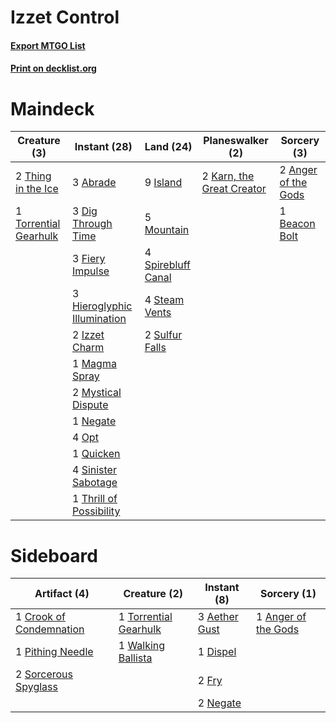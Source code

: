 # Izzet Control

#### [Export MTGO List](../collection/Izzet%20Control/Izzet%20Control.txt)
#### [Print on decklist.org](http://decklist.org/?deckmain=3%09Abrade%0A2%09Anger%20of%20the%20Gods%0A1%09Beacon%20Bolt%0A3%09Dig%20Through%20Time%0A3%09Fiery%20Impulse%0A3%09Hieroglyphic%20Illumination%0A9%09Island%0A2%09Izzet%20Charm%0A2%09Karn,%20the%20Great%20Creator%0A1%09Magma%20Spray%0A5%09Mountain%0A2%09Mystical%20Dispute%0A1%09Negate%0A4%09Opt%0A1%09Quicken%0A4%09Sinister%20Sabotage%0A4%09Spirebluff%20Canal%0A4%09Steam%20Vents%0A2%09Sulfur%20Falls%0A2%09Thing%20in%20the%20Ice%0A1%09Thrill%20of%20Possibility%0A1%09Torrential%20Gearhulk&deckside=3%09Aether%20Gust%0A1%09Anger%20of%20the%20Gods%0A1%09Crook%20of%20Condemnation%0A1%09Dispel%0A2%09Fry%0A2%09Negate%0A1%09Pithing%20Needle%0A2%09Sorcerous%20Spyglass%0A1%09Torrential%20Gearhulk%0A1%09Walking%20Ballista)
# Maindeck

|                                          Creature (3)                                          |                                             Instant (28)                                             |                                          Land (24)                                          |                                          Planeswalker (2)                                          |                                         Sorcery (3)                                          |
|------------------------------------------------------------------------------------------------|------------------------------------------------------------------------------------------------------|---------------------------------------------------------------------------------------------|----------------------------------------------------------------------------------------------------|----------------------------------------------------------------------------------------------|
|2 [Thing in the Ice](http://gatherer.wizards.com/Pages/Card/Details.aspx?multiverseid=409836)   |3 [Abrade](http://gatherer.wizards.com/Pages/Card/Details.aspx?multiverseid=430772)                   |9 [Island](http://gatherer.wizards.com/Pages/Card/Details.aspx?multiverseid=439857)          |2 [Karn, the Great Creator](http://gatherer.wizards.com/Pages/Card/Details.aspx?multiverseid=460928)|2 [Anger of the Gods](http://gatherer.wizards.com/Pages/Card/Details.aspx?multiverseid=438682)|
|1 [Torrential Gearhulk](http://gatherer.wizards.com/Pages/Card/Details.aspx?multiverseid=417640)|3 [Dig Through Time](http://gatherer.wizards.com/Pages/Card/Details.aspx?multiverseid=386518)         |5 [Mountain](http://gatherer.wizards.com/Pages/Card/Details.aspx?multiverseid=439859)        |                                                                                                    |1 [Beacon Bolt](http://gatherer.wizards.com/Pages/Card/Details.aspx?multiverseid=452904)      |
|                                                                                                |3 [Fiery Impulse](http://gatherer.wizards.com/Pages/Card/Details.aspx?multiverseid=398516)            |4 [Spirebluff Canal](http://gatherer.wizards.com/Pages/Card/Details.aspx?multiverseid=417822)|                                                                                                    |                                                                                              |
|                                                                                                |3 [Hieroglyphic Illumination](http://gatherer.wizards.com/Pages/Card/Details.aspx?multiverseid=426759)|4 [Steam Vents](http://gatherer.wizards.com/Pages/Card/Details.aspx?multiverseid=405109)     |                                                                                                    |                                                                                              |
|                                                                                                |2 [Izzet Charm](http://gatherer.wizards.com/Pages/Card/Details.aspx?multiverseid=338413)              |2 [Sulfur Falls](http://gatherer.wizards.com/Pages/Card/Details.aspx?multiverseid=443135)    |                                                                                                    |                                                                                              |
|                                                                                                |1 [Magma Spray](http://gatherer.wizards.com/Pages/Card/Details.aspx?multiverseid=426843)              |                                                                                             |                                                                                                    |                                                                                              |
|                                                                                                |2 [Mystical Dispute](http://gatherer.wizards.com/Pages/Card/Details.aspx?multiverseid=473020)         |                                                                                             |                                                                                                    |                                                                                              |
|                                                                                                |1 [Negate](http://gatherer.wizards.com/Pages/Card/Details.aspx?multiverseid=423707)                   |                                                                                             |                                                                                                    |                                                                                              |
|                                                                                                |4 [Opt](http://gatherer.wizards.com/Pages/Card/Details.aspx?multiverseid=442948)                      |                                                                                             |                                                                                                    |                                                                                              |
|                                                                                                |1 [Quicken](http://gatherer.wizards.com/Pages/Card/Details.aspx?multiverseid=426578)                  |                                                                                             |                                                                                                    |                                                                                              |
|                                                                                                |4 [Sinister Sabotage](http://gatherer.wizards.com/Pages/Card/Details.aspx?multiverseid=452804)        |                                                                                             |                                                                                                    |                                                                                              |
|                                                                                                |1 [Thrill of Possibility](http://gatherer.wizards.com/Pages/Card/Details.aspx?multiverseid=473108)    |                                                                                             |                                                                                                    |                                                                                              |


# Sideboard

|                                           Artifact (4)                                           |                                          Creature (2)                                          |                                      Instant (8)                                       |                                         Sorcery (1)                                          |
|--------------------------------------------------------------------------------------------------|------------------------------------------------------------------------------------------------|----------------------------------------------------------------------------------------|----------------------------------------------------------------------------------------------|
|1 [Crook of Condemnation](http://gatherer.wizards.com/Pages/Card/Details.aspx?multiverseid=430848)|1 [Torrential Gearhulk](http://gatherer.wizards.com/Pages/Card/Details.aspx?multiverseid=417640)|3 [Aether Gust](http://gatherer.wizards.com/Pages/Card/Details.aspx?multiverseid=466796)|1 [Anger of the Gods](http://gatherer.wizards.com/Pages/Card/Details.aspx?multiverseid=438682)|
|1 [Pithing Needle](http://gatherer.wizards.com/Pages/Card/Details.aspx?multiverseid=129526)       |1 [Walking Ballista](http://gatherer.wizards.com/Pages/Card/Details.aspx?multiverseid=423848)   |1 [Dispel](http://gatherer.wizards.com/Pages/Card/Details.aspx?multiverseid=401858)     |                                                                                              |
|2 [Sorcerous Spyglass](http://gatherer.wizards.com/Pages/Card/Details.aspx?multiverseid=435407)   |                                                                                                |2 [Fry](http://gatherer.wizards.com/Pages/Card/Details.aspx?multiverseid=466894)        |                                                                                              |
|                                                                                                  |                                                                                                |2 [Negate](http://gatherer.wizards.com/Pages/Card/Details.aspx?multiverseid=423707)     |                                                                                              |

